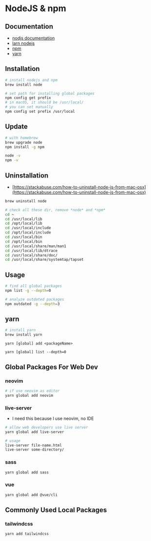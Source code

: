 # NodeJS & npm

## Documentation

- [nodjs documentation](https://nodejs.org/en/docs/guides/)
- [larn nodejs](https://nodejs.dev/learn/introduction-to-nodejs)
- [npm](https://npmjs.com/)
- [yarn](https://yarnpkg.com/)

## Installation

```bash
# install nodejs and npm
brew install node

# set path for installing global packages
npm config get prefix
# in macOS, it should be /usr/local/
# you can set manually
npm config set prefix /usr/local
```

## Update

```bash
# with homebrew
brew upgrade node
npm install -g npm

node -v
npm -v
```

## Uninstallation

- [https://stackabuse.com/how-to-uninstall-node-js-from-mac-osx](https://stackabuse.com/how-to-uninstall-node-js-from-mac-osx)

```bash
brew uninstall node

# check all these dir, remove *node* and *npm*
cd ~
cd /usr/local/lib
cd /opt/local/lib
cd /usr/local/include
cd /opt/local/include
cd /usr/local/bin
cd /opt/local/bin
cd /usr/local/share/man/man1
cd /usr/local/lib/dtrace
cd /usr/local/share/doc/
cd /usr/local/share/systemtap/tapset
```

## Usage

```bash
# find all global packages
npm list -g --depth=0

# analyze outdated packages
npm outdated -g --depth=3
```

## yarn

```bash
# install yarn
brew install yarn
```

```
yarn [global] add <packageName>

yarn [global] list --depth=0
```

## Global Packages For Web Dev

### neovim

```bash
# if use neovim as editor
yarn global add neovim
```

### live-server

- I need this because I use neovim, no IDE

```bash
# allow web developers use live server
yarn global add live-server

# usage
live-server file-name.html
live-server some-directory/
```

### sass

```bash
yarn global add sass
```

### vue

```bash
yarn global add @vue/cli
```

## Commonly Used Local Packages

### tailwindcss

```bash
yarn add tailwindcss
```
